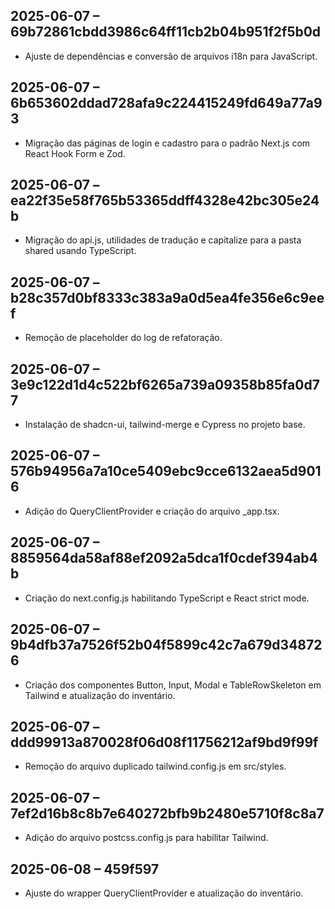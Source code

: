 ## 2025-06-07 – 69b72861cbdd3986c64ff11cb2b04b951f2f5b0d
- Ajuste de dependências e conversão de arquivos i18n para JavaScript.
## 2025-06-07 – 6b653602ddad728afa9c224415249fd649a77a93
- Migração das páginas de login e cadastro para o padrão Next.js com React Hook Form e Zod.
## 2025-06-07 – ea22f35e58f765b53365ddff4328e42bc305e24b
- Migração do api.js, utilidades de tradução e capitalize para a pasta shared usando TypeScript.
## 2025-06-07 – b28c357d0bf8333c383a9a0d5ea4fe356e6c9eef
- Remoção de placeholder do log de refatoração.

## 2025-06-07 – 3e9c122d1d4c522bf6265a739a09358b85fa0d77
- Instalação de shadcn-ui, tailwind-merge e Cypress no projeto base.

## 2025-06-07 – 576b94956a7a10ce5409ebc9cce6132aea5d9016
- Adição do QueryClientProvider e criação do arquivo _app.tsx.


## 2025-06-07 – 8859564da58af88ef2092a5dca1f0cdef394ab4b
- Criação do next.config.js habilitando TypeScript e React strict mode.

## 2025-06-07 – 9b4dfb37a7526f52b04f5899c42c7a679d348726
- Criação dos componentes Button, Input, Modal e TableRowSkeleton em Tailwind e atualização do inventário.

## 2025-06-07 – ddd99913a870028f06d08f11756212af9bd9f99f
- Remoção do arquivo duplicado tailwind.config.js em src/styles.

## 2025-06-07 – 7ef2d16b8c8b7e640272bfb9b2480e5710f8c8a7
- Adição do arquivo postcss.config.js para habilitar Tailwind.



## 2025-06-08 – 459f597
- Ajuste do wrapper QueryClientProvider e atualização do inventário.
